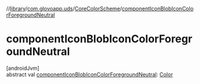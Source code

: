 //[library](../../../index.md)/[com.glovoapp.uds](../index.md)/[CoreColorScheme](index.md)/[componentIconBlobIconColorForegroundNeutral](component-icon-blob-icon-color-foreground-neutral.md)

# componentIconBlobIconColorForegroundNeutral

[androidJvm]\
abstract val [componentIconBlobIconColorForegroundNeutral](component-icon-blob-icon-color-foreground-neutral.md): [Color](https://developer.android.com/reference/kotlin/androidx/compose/ui/graphics/Color.html)
